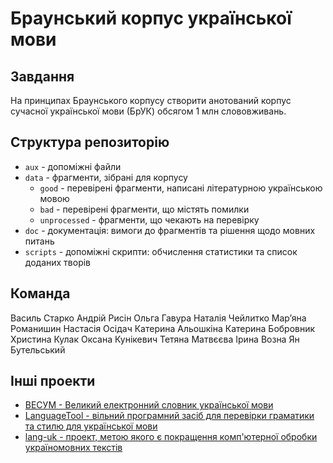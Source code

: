 # Браунський корпус української мови

## Завдання

На принципах Браунського корпусу створити анотований корпус сучасної української мови (БрУК) обсягом 1 млн слововживань.

## Структура репозиторію

- `aux` - допоміжні файли
- `data` - фрагменти, зібрані для корпусу
  - `good` - перевірені фрагменти, написані літературною українською мовою
  - `bad` - перевірені фрагменти, що містять помилки
  - `unprocessed` - фрагменти, що чекають на перевірку
- `doc` - документація: вимоги до фрагментів та рішення щодо мовних питань
- `scripts` - допоміжні скрипти: обчислення статистики та список доданих творів

## Команда

Василь Старко
Андрій Рисін
Ольга Гавура
Наталія Чейлитко
Мар’яна Романишин
Настасія Осідач
Катерина Альошкіна
Катерина Бобровник
Христина Кулак
Оксана Кунікевич
Тетяна Матвєєва
Ірина Возна
Ян Бутельський

## Інші проекти

- [ВЕСУМ - Великий електронний словник української мови](https://github.com/arysin/dict_uk)
- [LanguageTool - вільний програмний засіб для перевірки граматики та стилю для української мови](https://languagetool.org/uk/)
- [lang-uk - проект, метою якого є покращення комп'ютерної обробки україномовних текстів](https://github.com/lang-uk/lang-uk.github.io)
